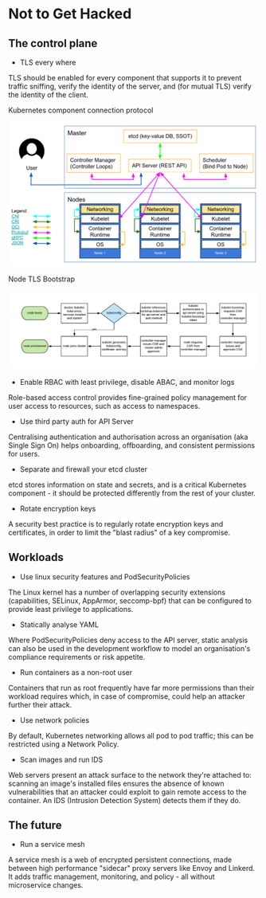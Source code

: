 # Not to Get Hacked

## The control plane

- TLS every where

TLS should be enabled for every component that supports it to prevent traffic
sniffing, verify the identity of the server, and (for mutual TLS) verify the
identity of the client.

Kubernetes component connection protocol

![Component Connection Protocol](kubernetes-control-plane.png)

Node TLS Bootstrap

![Node TLS Bootstrap](node-tls-bootstrap.png)

- Enable RBAC with least privilege, disable ABAC, and monitor logs

Role-based access control provides fine-grained policy management for user
access to resources, such as access to namespaces.

- Use third party auth for API Server

Centralising authentication and authorisation across an organisation (aka Single
Sign On) helps onboarding, offboarding, and consistent permissions for users.

- Separate and firewall your etcd cluster

etcd stores information on state and secrets, and is a critical Kubernetes
component - it should be protected differently from the rest of your cluster.

- Rotate encryption keys

A security best practice is to regularly rotate encryption keys and
certificates, in order to limit the "blast radius" of a key compromise.

## Workloads

- Use linux security features and PodSecurityPolicies

The Linux kernel has a number of overlapping security extensions (capabilities,
SELinux, AppArmor, seccomp-bpf) that can be configured to provide least
privilege to applications.

- Statically analyse YAML

Where PodSecurityPolicies deny access to the API server, static analysis can
also be used in the development workflow to model an organisation's compliance
requirements or risk appetite.

- Run containers as a non-root user

Containers that run as root frequently have far more permissions than their
workload requires which, in case of compromise, could help an attacker further
their attack.

- Use network policies

By default, Kubernetes networking allows all pod to pod traffic; this can be
restricted using a Network Policy.

- Scan images and run IDS

Web servers present an attack surface to the network they're attached to:
scanning an image's installed files ensures the absence of known vulnerabilities
that an attacker could exploit to gain remote access to the container. An IDS
(Intrusion Detection System) detects them if they do.

## The future

- Run a service mesh

A service mesh is a web of encrypted persistent connections, made between high
performance "sidecar" proxy servers like Envoy and Linkerd. It adds traffic
management, monitoring, and policy - all without microservice changes.
